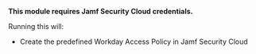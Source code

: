 **This module requires Jamf Security Cloud credentials.**

Running this will: 

- Create the predefined Workday Access Policy in Jamf Security Cloud